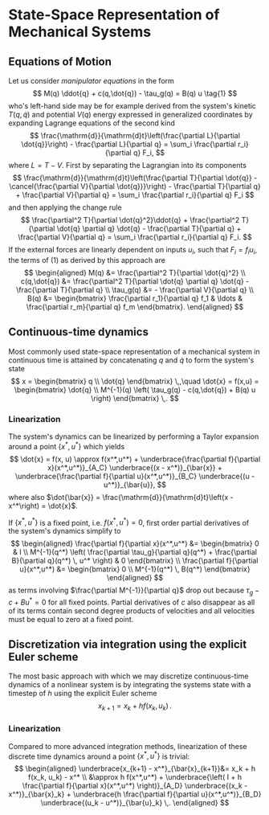# State-Space Representation of Mechanical Systems

## Equations of Motion
Let us consider *manipulator equations* in the form
$$
M(q) \ddot{q} + c(q,\dot{q}) - \tau_g(q) = B(q) u \tag{1}
$$
who's left-hand side may be for example derived from the system's kinetic $T(q,\dot{q})$ and potential $V(q)$ energy expressed in generalized coordinates by expanding Lagrange equations of the second kind
$$
\frac{\mathrm{d}}{\mathrm{d}t}\left(\frac{\partial L}{\partial \dot{q}}\right) - \frac{\partial L}{\partial q} = \sum_i \frac{\partial r_i}{\partial q} F_i,
$$
where $L = T-V$. First by separating the Lagrangian into its components
$$
\frac{\mathrm{d}}{\mathrm{d}t}\left(\frac{\partial T}{\partial \dot{q}} - \cancel{\frac{\partial V}{\partial \dot{q}}}\right) - \frac{\partial T}{\partial q} + \frac{\partial V}{\partial q} = \sum_i \frac{\partial r_i}{\partial q} F_i
$$
and then applying the change rule
$$
\frac{\partial^2 T}{\partial \dot{q}^2}\ddot{q} + \frac{\partial^2 T}{\partial \dot{q} \partial q} \dot{q} - \frac{\partial T}{\partial q} + \frac{\partial V}{\partial q} = \sum_i \frac{\partial r_i}{\partial q} F_i.
$$
If the external forces are linearly dependent on inputs $u_i$, such that $F_i = f_i u_i$, the terms of (1) as derived by this approach are
$$
\begin{aligned}
M(q) &= \frac{\partial^2 T}{\partial \dot{q}^2} \\
c(q,\dot{q}) &= \frac{\partial^2 T}{\partial \dot{q} \partial q} \dot{q} - \frac{\partial T}{\partial q} \\
\tau_g(q) &= - \frac{\partial V}{\partial q} \\
B(q) &= \begin{bmatrix} \frac{\partial r_1}{\partial q} f_1 & \ldots & \frac{\partial r_m}{\partial q} f_m \end{bmatrix}.
\end{aligned}
$$

## Continuous-time dynamics
Most commonly used state-space representation of a mechanical system in continuous time is attained by concatenating $q$ and $\dot{q}$ to form the system's state 
$$
x = \begin{bmatrix} q \\ \dot{q} \end{bmatrix} \,,\quad \dot{x} = f(x,u) = \begin{bmatrix} \dot{q} \\ M^{-1}(q) \left( \tau_g(q) - c(q,\dot{q}) + B(q) u \right) \end{bmatrix} \,.
$$

### Linearization
The system's dynamics can be linearized by performing a Taylor expansion around a point $\{x^*,u^*\}$ which yields
$$
\dot{x} = f(x, u) \approx f(x^*,u^*) + \underbrace{\frac{\partial f}{\partial x}(x^*,u^*)}_{A_C} \underbrace{(x - x^*)}_{\bar{x}} + \underbrace{\frac{\partial f}{\partial u}(x^*,u^*)}_{B_C} \underbrace{(u - u^*)}_{\bar{u}},
$$
where also $\dot{\bar{x}} = \frac{\mathrm{d}}{\mathrm{d}t}\left(x - x^*\right) = \dot{x}$.

If $\{x^*,u^*\}$ is a fixed point, i.e. $f(x^*,u^*) = 0$, first order partial derivatives of the system's dynamics simplify to
$$
\begin{aligned}
\frac{\partial f}{\partial x}(x^*,u^*) &= \begin{bmatrix} 0 & I \\ M^{-1}(q^*) \left( \frac{\partial \tau_g}{\partial q}(q^*) + \frac{\partial B}{\partial q}(q^*) \, u^* \right) & 0 \end{bmatrix} \\
\frac{\partial f}{\partial u}(x^*,u^*) &= \begin{bmatrix} 0 \\ M^{-1}(q^*) \, B(q^*) \end{bmatrix}
\end{aligned}
$$
as terms involving $\frac{\partial M^{-1}}{\partial q}$ drop out because $\tau_g - c + B u^* = 0$ for all fixed points. Partial derivatives of $c$ also disappear as all of its terms contain second degree products of velocities and all velocities must be equal to zero at a fixed point.

## Discretization via integration using the explicit Euler scheme
The most basic approach with which we may discretize continuous-time dynamics of a nonlinear system is by integrating the systems state with a timestep of $h$ using the explicit Euler scheme
$$
x_{k+1} = x_k + h f(x_k,u_k) \,.
$$

### Linearization
Compared to more advanced integration methods, linearization of these discrete time dynamics around a point $\{x^*,u^*\}$ is trivial:
$$
\begin{aligned}
\underbrace{x_{k+1} - x^*}_{\bar{x}_{k+1}}&= x_k + h f(x_k, u_k) - x^* \\
&\approx h f(x^*,u^*) + \underbrace{\left( I + h \frac{\partial f}{\partial x}(x^*,u^*) \right)}_{A_D} \underbrace{(x_k - x^*)}_{\bar{x}_k} + \underbrace{h \frac{\partial f}{\partial u}(x^*,u^*)}_{B_D} \underbrace{(u_k - u^*)}_{\bar{u}_k} \,.
\end{aligned}
$$

